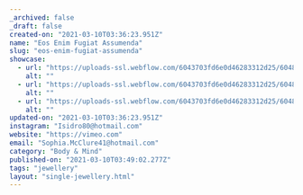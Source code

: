 ```yaml
---
_archived: false
_draft: false
created-on: "2021-03-10T03:36:23.951Z"
name: "Eos Enim Fugiat Assumenda"
slug: "eos-enim-fugiat-assumenda"
showcase:
  - url: "https://uploads-ssl.webflow.com/6043703fd6e0d46283312d25/60483eb59627ce4b9e6aac77_1615347381006-image19.jpg"
    alt: ""
  - url: "https://uploads-ssl.webflow.com/6043703fd6e0d46283312d25/60483eb545928fa851a97b19_1615347380944-image5.jpg"
    alt: ""
  - url: "https://uploads-ssl.webflow.com/6043703fd6e0d46283312d25/60483eb53e7d7c42a861d4f0_1615347381002-image9.jpg"
    alt: ""
updated-on: "2021-03-10T03:36:23.951Z"
instagram: "Isidro80@hotmail.com"
website: "https://vimeo.com"
email: "Sophia.McClure41@hotmail.com"
category: "Body & Mind"
published-on: "2021-03-10T03:49:02.277Z"
tags: "jewellery"
layout: "single-jewellery.html"
---
```



